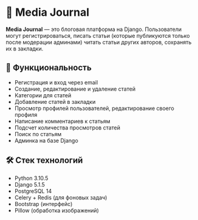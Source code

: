 # 📰 Media Journal

**Media Journal** — это блоговая платформа на Django. Пользователи могут регистрироваться, писать статьи (которые публикуются только после модерации админами) читать статьи других авторов, сохранять их в закладки.

## 🚀 Функциональность

- Регистрация и вход через email
- Создание, редактирование и удаление статей
- Категории для статей
- Добавление статей в закладки
- Просмотр профилей пользователей, редактирование своего профиля
- Написание комментариев к статьям
- Подсчет количества просмотров статей
- Поиск по статьям
- Админка на базе Django

## 🛠️ Стек технологий

- Python 3.10.5
- Django 5.1.5
- PostgreSQL 14
- Celery + Redis (для фоновых задач)
- Bootstrap (интерфейс)
- Pillow (обработка изображений)


